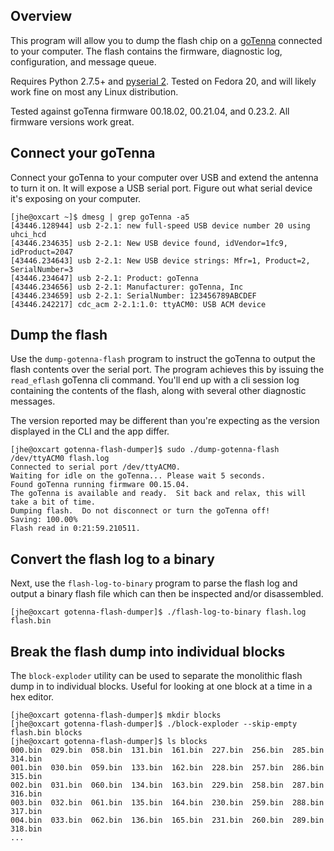 ## Overview

This program will allow you to dump the flash chip on a [goTenna](http://www.gotenna.com/) connected to your computer.  The flash contains the firmware, diagnostic log, configuration, and message queue.

Requires Python 2.7.5+ and [pyserial 2](https://pypi.python.org/pypi/pyserial).  Tested on Fedora 20, and will likely work fine on most any Linux distribution.

Tested against goTenna firmware 00.18.02, 00.21.04, and 0.23.2.  All firmware versions work great.

## Connect your goTenna

Connect your goTenna to your computer over USB and extend the antenna to turn it on.  It will expose a USB serial port.  Figure out what serial device it's exposing on your computer.

```ShellSession
[jhe@oxcart ~]$ dmesg | grep goTenna -a5
[43446.128944] usb 2-2.1: new full-speed USB device number 20 using uhci_hcd
[43446.234635] usb 2-2.1: New USB device found, idVendor=1fc9, idProduct=2047
[43446.234643] usb 2-2.1: New USB device strings: Mfr=1, Product=2, SerialNumber=3
[43446.234647] usb 2-2.1: Product: goTenna
[43446.234656] usb 2-2.1: Manufacturer: goTenna, Inc
[43446.234659] usb 2-2.1: SerialNumber: 123456789ABCDEF
[43446.242217] cdc_acm 2-2.1:1.0: ttyACM0: USB ACM device
```

## Dump the flash

Use the `dump-gotenna-flash` program to instruct the goTenna to output the flash contents over the serial port.  The program achieves this by issuing the `read_eflash` goTenna cli command.  You'll end up with a cli session log containing the contents of the flash, along with several other diagnostic messages.

The version reported may be different than you're expecting as the version displayed in the CLI and the app differ.

```ShellSession
[jhe@oxcart gotenna-flash-dumper]$ sudo ./dump-gotenna-flash /dev/ttyACM0 flash.log
Connected to serial port /dev/ttyACM0.
Waiting for idle on the goTenna... Please wait 5 seconds.
Found goTenna running firmware 00.15.04.
The goTenna is available and ready.  Sit back and relax, this will take a bit of time.
Dumping flash.  Do not disconnect or turn the goTenna off!
Saving: 100.00%
Flash read in 0:21:59.210511.
```

## Convert the flash log to a binary

Next, use the `flash-log-to-binary` program to parse the flash log and output a binary flash file which can then be inspected and/or disassembled.

```ShellSession
[jhe@oxcart gotenna-flash-dumper]$ ./flash-log-to-binary flash.log flash.bin 
```

## Break the flash dump into individual blocks

The `block-exploder` utility can be used to separate the monolithic flash dump in to individual blocks.  Useful for looking at one block at a time in a hex editor.

```ShellSession
[jhe@oxcart gotenna-flash-dumper]$ mkdir blocks
[jhe@oxcart gotenna-flash-dumper]$ ./block-exploder --skip-empty flash.bin blocks 
[jhe@oxcart gotenna-flash-dumper]$ ls blocks
000.bin  029.bin  058.bin  131.bin  161.bin  227.bin  256.bin  285.bin  314.bin
001.bin  030.bin  059.bin  133.bin  162.bin  228.bin  257.bin  286.bin  315.bin
002.bin  031.bin  060.bin  134.bin  163.bin  229.bin  258.bin  287.bin  316.bin
003.bin  032.bin  061.bin  135.bin  164.bin  230.bin  259.bin  288.bin  317.bin
004.bin  033.bin  062.bin  136.bin  165.bin  231.bin  260.bin  289.bin  318.bin
...
```